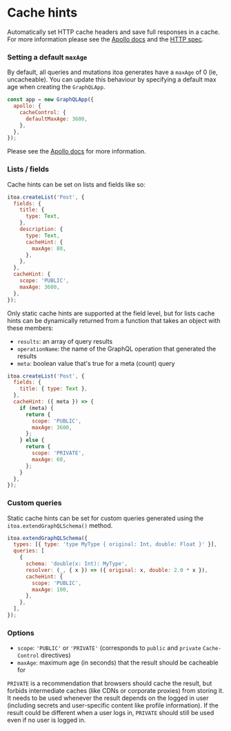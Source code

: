<!--[meta]
section: guides
title: Cache hints
subSection: advanced
[meta]-->

# Cache hints

Automatically set HTTP cache headers and save full responses in a cache. For more information please see the [Apollo docs](https://www.apollographql.com/docs/apollo-server/performance/caching/) and the [HTTP spec](https://tools.ietf.org/html/rfc7234#section-5.2.2/).

### Setting a default `maxAge`

By default, all queries and mutations itoa generates have a `maxAge` of 0 (ie, uncacheable). You can update this behaviour by specifying a default max age when creating the `GraphQLApp`.

```javascript
const app = new GraphQLApp({
  apollo: {
    cacheControl: {
      defaultMaxAge: 3600,
    },
  },
});
```

Please see the [Apollo docs](https://www.apollographql.com/docs/apollo-server/performance/caching/#setting-a-default-maxage) for more information.

### Lists / fields

Cache hints can be set on lists and fields like so:

```javascript
itoa.createList('Post', {
  fields: {
    title: {
      type: Text,
    },
    description: {
      type: Text,
      cacheHint: {
        maxAge: 80,
      },
    },
  },
  cacheHint: {
    scope: 'PUBLIC',
    maxAge: 3600,
  },
});
```

Only static cache hints are supported at the field level, but for lists cache hints can be dynamically returned from a function that takes an object with these members:

* `results`: an array of query results
* `operationName`: the name of the GraphQL operation that generated the results
* `meta`: boolean value that's true for a meta (count) query

```javascript
itoa.createList('Post', {
  fields: {
    title: { type: Text },
  },
  cacheHint: ({ meta }) => {
    if (meta) {
      return {
        scope: 'PUBLIC',
        maxAge: 3600,
      };
    } else {
      return {
        scope: 'PRIVATE',
        maxAge: 60,
      };
    }
  },
});
```

### Custom queries

Static cache hints can be set for custom queries generated using the `itoa.extendGraphQLSchema()` method.

```javascript
itoa.extendGraphQLSchema({
  types: [{ type: 'type MyType { original: Int, double: Float }' }],
  queries: [
    {
      schema: 'double(x: Int): MyType',
      resolver: (_, { x }) => ({ original: x, double: 2.0 * x }),
      cacheHint: {
        scope: 'PUBLIC',
        maxAge: 100,
      },
    },
  ],
});
```

### Options

* `scope`: `'PUBLIC'` or `'PRIVATE'` (corresponds to `public` and `private` `Cache-Control` directives)
* `maxAge`: maximum age (in seconds) that the result should be cacheable for

`PRIVATE` is a recommendation that browsers should cache the result, but forbids intermediate caches (like CDNs or corporate proxies) from storing it. It needs to be used whenever the result depends on the logged in user (including secrets and user-specific content like profile information). If the result could be different when a user logs in, `PRIVATE` should still be used even if no user is logged in.
